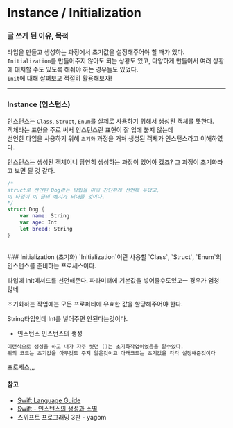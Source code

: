 #  Instance / Initialization
### 글 쓰게 된 이유, 목적
타입을 만들고 생성하는 과정에서 초기값을 설정해주어야 할 때가 있다. <br>
`Initialization`를 만들어주지 않아도 되는 상황도 있고, 다양하게 만들어서 여러 상황에 대처할 수도 있도록 해줘야 하는 경우들도 있었다. <br>
`init`에 대해 살펴보고 적절히 활용해보자! <br>
***
### Instance (인스턴스)
인스턴스는 `Class`, `Struct`, `Enum`를 실제로 사용하기 위해서 생성된 객체를 뜻한다. <br>
객체라는 표현을 주로 써서 인스턴스란 표현이 잘 입에 붙지 않는데 <br>
선언한 타입을 사용하기 위해 `초기화` 과정을 거쳐 생성된 객체가 인스턴스라고 이해하였다. <br>

인스턴스는 생성된 객체이니 당연히 생성하는 과정이 있어야 겠죠? 그 과정이 초기화라고 보면 될 것 같다. <br>
```swift
/* 
struct로 선언된 Dog라는 타입을 미리 간단하게 선언해 두었고,
이 타입이 이 글의 예시가 되어줄 것이다. 
*/
struct Dog {
    var name: String
    var age: Int
    let breed: String
}
```
<br>
### Initialization (초기화)
`Initialization`이란 사용할 `Class`, `Struct`, `Enum`의 인스턴스를 준비하는 프로세스이다. <br>

타입에 init메서드를 선언해준다. 파라미터에 기본값을 넣어줄수도있고ㅡ 경우가 엄청 많네




초기화하는 작업에는 모든 프로퍼티에 유효한 값을 할당해주어야 한다.

String타입인데 Int를 넣어주면 안된다는것이다. 


 - 인스턴스
인스턴스의 생성
```swift
이런식으로 생성을 하고 내가 자주 썻던 ()는 초기화작업이였음을 알수있따.
위의 코드는 초기값을 아무것도 주지 않은것이고 아래코드는 초기값을 각각 설정해준것이다
```

프로세스,,,

#### 참고
- [Swift Language Guide](https://docs.swift.org/swift-book/LanguageGuide/Initialization.html, "swift")
- [Swift - 인스턴스의 생성과 소멸](https://www.youtube.com/watch?v=E2Yy3gp9_Nk, "Instance")
- 스위프트 프로그래밍 3판 - yagom


